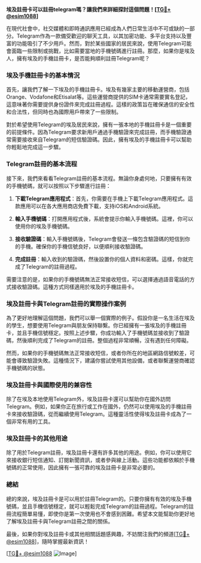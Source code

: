 **埃及註冊卡可以註冊telegram嗎？讓我們來詳細探討這個問題！[[TG💪+ @esim1088](https://t.me/s/esim1088)]**

在現代社會中，社交媒體和即時通訊應用已經成為人們日常生活中不可或缺的一部分。Telegram作為一款備受歡迎的聊天工具，以其加密功能、多平台支持以及豐富的功能吸引了不少用戶。然而，對於某些國家的居民來說，使用Telegram可能會面臨一些限制或挑戰，比如需要當地的手機號碼進行註冊。那麼，如果你是埃及人，擁有埃及的手機註冊卡，是否能夠順利註冊Telegram呢？

### 埃及手機註冊卡的基本情況

首先，讓我們了解一下埃及的手機註冊卡。埃及有幾家主要的移動運營商，包括Orange、Vodafone和Etisalat等。這些運營商提供的SIM卡通常需要實名登記，這意味著你需要提供身份證件來完成註冊過程。這樣的政策旨在確保通信的安全性和合法性，但同時也為國際用戶帶來了一些限制。

對於希望使用Telegram的埃及居民來說，擁有一張本地的手機註冊卡是一個重要的前提條件。因為Telegram要求新用戶通過手機驗證來完成註冊，而手機驗證通常需要接收來自Telegram的短信驗證碼。因此，擁有埃及的手機註冊卡可以幫助你輕鬆地完成這一步驟。

### Telegram註冊的基本流程

接下來，我們來看看Telegram註冊的基本流程。無論你身處何地，只要擁有有效的手機號碼，就可以按照以下步驟進行註冊：

1. **下載Telegram應用程式**：首先，你需要在手機上下載Telegram應用程式。這款應用可以在各大應用商店免費下載，支持iOS和Android系統。
   
2. **輸入手機號碼**：打開應用程式後，系統會提示你輸入手機號碼。這裡，你可以使用你的埃及手機號碼。

3. **接收驗證碼**：輸入手機號碼後，Telegram會發送一條包含驗證碼的短信到你的手機。確保你的手機信號良好，以便順利接收驗證碼。

4. **完成註冊**：輸入收到的驗證碼，然後設置你的個人資料和密碼。這樣，你就完成了Telegram的註冊過程。

需要注意的是，如果你的手機號碼無法正常接收短信，可以選擇通過語音電話的方式接收驗證碼。這種方式同樣適用於埃及的手機註冊卡。

### 埃及註冊卡與Telegram註冊的實際操作案例

為了更好地理解這個問題，我們可以舉一個實際的例子。假設你是一名生活在埃及的學生，想要使用Telegram與朋友保持聯繫。你已經擁有一張埃及的手機註冊卡，並且手機信號穩定。按照上述步驟，你成功輸入了手機號碼並接收到了驗證碼，然後順利完成了Telegram的註冊。整個過程非常順暢，沒有遇到任何障礙。

然而，如果你的手機號碼無法正常接收短信，或者你所在的地區網路信號較差，可能會導致驗證失敗。這種情況下，建議你嘗試使用其他設備，或者聯繫運營商確認手機號碼的狀態。

### 埃及註冊卡與國際使用的兼容性

除了在埃及本地使用Telegram外，埃及註冊卡還可以幫助你在國外訪問Telegram。例如，如果你正在旅行或工作在國外，仍然可以使用埃及的手機註冊卡來接收驗證碼，從而繼續使用Telegram。這種靈活性使得埃及註冊卡成為了一個非常有用的工具。

### 埃及註冊卡的其他用途

除了用於Telegram註冊，埃及註冊卡還有許多其他的用途。例如，你可以使用它來接收銀行短信通知、訂閱新聞資訊，或者參與線上活動。這些功能都依賴於手機號碼的正常使用，因此擁有一張可靠的埃及註冊卡是非常必要的。

### 總結

總的來說，埃及註冊卡是可以用於註冊Telegram的。只要你擁有有效的埃及手機號碼，並且手機信號穩定，就可以輕鬆完成Telegram的註冊過程。Telegram的註冊流程簡單易懂，即使你是第一次使用也不會感到困難。希望本文能幫助你更好地了解埃及註冊卡與Telegram註冊之間的關係。

最後，如果你對埃及註冊卡或其他相關話題感興趣，不妨關注我們的頻道[[TG💪+ @esim1088](https://t.me/s/esim1088)]，隨時掌握最新資訊！

[[TG💪+ @esim1088](https://t.me/s/esim1088) ![Image](https://i.postimg.cc/4NQfJmqS/Snipaste-2025-05-13-00-14-12.png)]